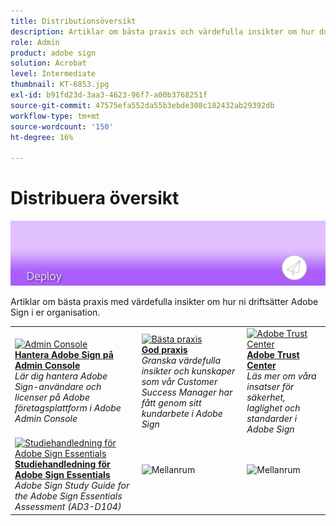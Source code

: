 ```yaml
---
title: Distributionsöversikt
description: Artiklar om bästa praxis och värdefulla insikter om hur du driftsätter Adobe Sign
role: Admin
product: adobe sign
solution: Acrobat
level: Intermediate
thumbnail: KT-6853.jpg
exl-id: b91fd23d-3aa3-4623-96f7-a00b3768251f
source-git-commit: 47575efa552da55b3ebde308c182432ab29392db
workflow-type: tm+mt
source-wordcount: '150'
ht-degree: 16%

---
```


# Distribuera översikt

![Sign Deploy Image](assets/Hero-Deploy.png)

Artiklar om bästa praxis med värdefulla insikter om hur ni driftsätter Adobe Sign i er organisation.

<table style="table-layout:fixed">
<tr>
  <td>
    <a href="https://helpx.adobe.com/se/enterprise/using/adobe-sign-for-enterprise.html" target="_blank">
      <img alt="Admin Console" src="assets/Deploy_Admin.png" />
    </a>
    <div>
    <a href="https://helpx.adobe.com/enterprise/using/adobe-sign-for-enterprise.html" target="_blank"><strong>Hantera Adobe Sign på Admin Console</strong></a>
    </div>
    <em>Lär dig hantera Adobe Sign-användare och licenser på Adobe företagsplattform i Adobe Admin Console</em>
    <br>
  </td>
  <td>
    <a href="https://helpx.adobe.com/se/sign/using/adobe-sign-training-best-practice.html" target="_blank">
      <img alt="Bästa praxis" src="assets/Deploy_BP.png" />
    </a>
    <div>
    <a href="https://helpx.adobe.com/sign/using/adobe-sign-training-best-practice.html" target="_blank"><strong>God praxis</strong></a>
    </div>
    <em>Granska värdefulla insikter och kunskaper som vår Customer Success Manager har fått genom sitt kundarbete i Adobe Sign</em>
    <br>
  </td>  
  <td>
    <a href="https://www.adobe.com/trust/document-cloud-security.html" target="_blank">
      <img alt="Adobe Trust Center" src="assets/Deploy_Trust.png" />
    </a>
    <div>
    <a href="https://www.adobe.com/trust/document-cloud-security.html" target="_blank"><strong>Adobe Trust Center</strong></a>
    </div>
    <em>Läs mer om våra insatser för säkerhet, laglighet och standarder i Adobe Sign</em>
    <br>
  </td>
</tr>
<tr>
  <td>
    <a href="assets/SignStudyGuide.pdf">
      <img alt="Studiehandledning för Adobe Sign Essentials" src="assets/SignStudyGuide.png" />
    </a>
    <div>
    <a href="assets/SignStudyGuide.pdf"><strong>Studiehandledning för Adobe Sign Essentials</strong></a>
    </div>
    <em>Adobe Sign Study Guide for the Adobe Sign Essentials Assessment (AD3-D104)</em>
    <br>
  </td>
  <td>
    <img alt="Mellanrum" src="assets/Grayspacer.png" />
    <div>
    <br>
  </td>
  <td>
    <img alt="Mellanrum" src="assets/Grayspacer.png" />
    <div>
    <br>
  </td>
</tr>
</table>
